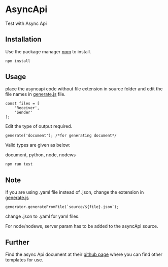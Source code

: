 # AsyncApi
 Test with Async Api
## Installation

Use the package manager [npm](https://nodejs.org/en/) to install.

```bash
npm install
```

## Usage
place the asyncapi code without file extension in source folder
and edit the file names in [generate.js](https://github.com/Deepaksai1919/AsyncApi/blob/master/generate.js) file.

```node
const files = [
    'Receiver',
    'Sender'
];
```
Edit the type of output required.
```node
generate('document'); /*for generating document*/
```
Valid types are given as below:

document, python, node, nodews

```bash
npm run test
```

## Note
If you are using .yaml file instead of .json, change the extension in [generate.js](https://github.com/Deepaksai1919/AsyncApi/blob/master/generate.js)
```node
generator.generateFromFile(`source/${file}.json`);
```
change .json to .yaml for yaml files.

For node/nodews, server param has to be added to the asyncApi source.

## Further
Find the async Api document at their [github page](https://github.com/asyncapi) where you can find other templates for use.

